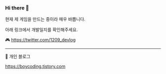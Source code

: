 ### Hi there 👋

현재 제 게임을 만드는 중이라 매우 바쁩니다.

아래 링크에서 개발일지를 확인해주세요.

:video_game: https://twitter.com/1209_devlog



---
:blue_book: 개인 블로그

https://boycoding.tistory.com

<!--
**adunStudio/adunstudio** is a ✨ _special_ ✨ repository because its `README.md` (this file) appears on your GitHub profile.

Here are some ideas to get you started:

- 🔭 I’m currently working on ...
- 🌱 I’m currently learning ...
- 👯 I’m looking to collaborate on ...
- 🤔 I’m looking for help with ...
- 💬 Ask me about ...
- 📫 How to reach me: ...
- 😄 Pronouns: ...
- ⚡ Fun fact: ...
-->
